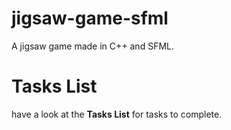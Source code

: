 # jigsaw-game-sfml

A jigsaw game made in C++ and SFML.

# Tasks List
have a look at the **Tasks List** for tasks to complete.